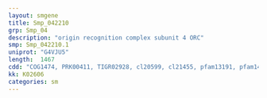 ```yaml
---
layout: smgene
title: Smp_042210
grp: Smp_04
description: "origin recognition complex subunit 4 ORC"
smp: Smp_042210.1
uniprot: "G4VJU5"
length:  1467
cdd: "COG1474, PRK00411, TIGR02928, cl20599, cl21455, pfam13191, pfam14629"
kk: K02606
categories: sm
---
```


